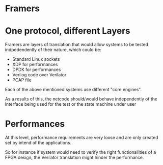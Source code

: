 Framers
=======

# One protocol, different Layers

Framers are layers of translation that would allow systems to be tested 
indpedendently of their nature, which could be:

 * Standard Linux sockets
 * XDP for performances
 * DPDK for performances
 * Verilog code over Verilator
 * PCAP file 

Each of the above mentioned systems use different "core engines".

As a results of this, the netcode should/would behave independently of the
interface being used for the test or the state machine under user


# Performances
At this level, performance requirements are very loose and are only created set
by intend of the applications.

So for instance if system would need to verify the right functionallities of a
FPGA design, the Verilator translation might hinder the performance.

